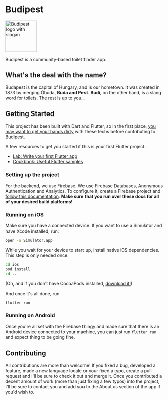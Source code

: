 # Budipest

<img src="https://github.com/danielgrgly/budipest/blob/master/assets/icons/icon.png?raw=true" alt="Budipest logo with slogan" height="100" width="100" >

Budipest is a community-based toilet finder app.

## What's the deal with the name?

Budapest is the capital of Hungary, and is our hometown. It was created in 1873 by merging Óbuda, **Buda and Pest**. **Budi**, on the other hand, is a slang word for toilets. The rest is up to you...

## Getting Started

This project has been built with Dart and Flutter, so in the first place, [you may want to get your hands dirty](https://flutter.dev/docs/get-started) with these techs before contributing to Budipest.

A few resources to get you started if this is your first Flutter project:

- [Lab: Write your first Flutter app](https://flutter.dev/docs/get-started/codelab)
- [Cookbook: Useful Flutter samples](https://flutter.dev/docs/cookbook)

### Setting up the project

For the backend, we use Firebase. We use Firebase Databases, Anonymous Authentication and Analytics. To configure it, create a Firebase project and [follow this documentation](https://firebase.google.com/docs/flutter/setup). **Make sure that you run over these docs for all of your desired build platforms!**

### Running on iOS

Make sure you have a connected device. If you want to use a Simulator and have Xcode installed, run:

```bash
open -a Simulator.app
```

While you wait for your device to start up, install native iOS dependencies. This step is only needed once:

```bash
cd ios
pod install
cd ..
```

(Oh, and if you don't have CocoaPods installed, [download it!](https://cocoapods.org/))

And once it's all done, run

```bash
flutter run
```

### Running on Android

Once you're all set with the Firebase thingy and made sure that there is an Android device connected to your machine, you can just run `flutter run` and expect thing to be going fine.

## Contributing

All contributions are more than welcome! If you fixed a bug, developed a feature, made a new language locale or your fixed a typo, create a pull request and I'll be sure to check it out and merge it. Once you contributed a decent amount of work (more than just fixing a few typos) into the project, I'll be sure to contact you and add you to the About us section of the app if you'd wish to.
